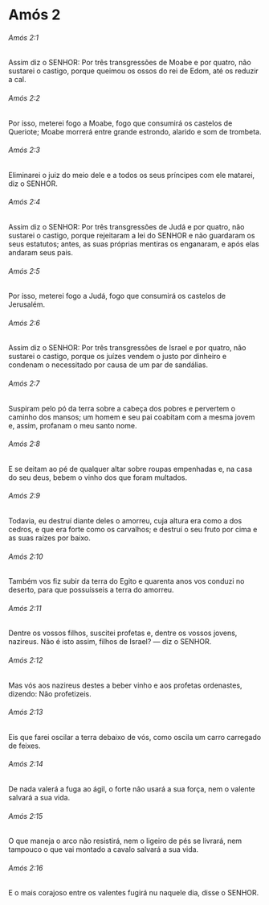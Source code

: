 # Amós 2

###### Amós 2:1

Assim diz o SENHOR: Por três transgressões de Moabe e por quatro, não sustarei o castigo, porque queimou os ossos do rei de Edom, até os reduzir a cal.

###### Amós 2:2

Por isso, meterei fogo a Moabe, fogo que consumirá os castelos de Queriote; Moabe morrerá entre grande estrondo, alarido e som de trombeta.

###### Amós 2:3

Eliminarei o juiz do meio dele e a todos os seus príncipes com ele matarei, diz o SENHOR.

###### Amós 2:4

Assim diz o SENHOR: Por três transgressões de Judá e por quatro, não sustarei o castigo, porque rejeitaram a lei do SENHOR e não guardaram os seus estatutos; antes, as suas próprias mentiras os enganaram, e após elas andaram seus pais.

###### Amós 2:5

Por isso, meterei fogo a Judá, fogo que consumirá os castelos de Jerusalém.

###### Amós 2:6

Assim diz o SENHOR: Por três transgressões de Israel e por quatro, não sustarei o castigo, porque os juízes vendem o justo por dinheiro e condenam o necessitado por causa de um par de sandálias.

###### Amós 2:7

Suspiram pelo pó da terra sobre a cabeça dos pobres e pervertem o caminho dos mansos; um homem e seu pai coabitam com a mesma jovem e, assim, profanam o meu santo nome.

###### Amós 2:8

E se deitam ao pé de qualquer altar sobre roupas empenhadas e, na casa do seu deus, bebem o vinho dos que foram multados.

###### Amós 2:9

Todavia, eu destruí diante deles o amorreu, cuja altura era como a dos cedros, e que era forte como os carvalhos; e destruí o seu fruto por cima e as suas raízes por baixo.

###### Amós 2:10

Também vos fiz subir da terra do Egito e quarenta anos vos conduzi no deserto, para que possuísseis a terra do amorreu.

###### Amós 2:11

Dentre os vossos filhos, suscitei profetas e, dentre os vossos jovens, nazireus. Não é isto assim, filhos de Israel? — diz o SENHOR.

###### Amós 2:12

Mas vós aos nazireus destes a beber vinho e aos profetas ordenastes, dizendo: Não profetizeis.

###### Amós 2:13

Eis que farei oscilar a terra debaixo de vós, como oscila um carro carregado de feixes.

###### Amós 2:14

De nada valerá a fuga ao ágil, o forte não usará a sua força, nem o valente salvará a sua vida.

###### Amós 2:15

O que maneja o arco não resistirá, nem o ligeiro de pés se livrará, nem tampouco o que vai montado a cavalo salvará a sua vida.

###### Amós 2:16

E o mais corajoso entre os valentes fugirá nu naquele dia, disse o SENHOR.

